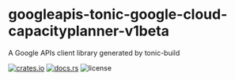# googleapis-tonic-google-cloud-capacityplanner-v1beta

A Google APIs client library generated by tonic-build

[![crates.io](https://img.shields.io/crates/v/googleapis-tonic-google-cloud-capacityplanner-v1beta)](https://crates.io/crates/googleapis-tonic-google-cloud-capacityplanner-v1beta)
[![docs.rs](https://img.shields.io/docsrs/googleapis-tonic-google-cloud-capacityplanner-v1beta)](https://docs.rs/googleapis-tonic-google-cloud-capacityplanner-v1beta)
![license](https://img.shields.io/crates/l/googleapis-tonic-google-cloud-capacityplanner-v1beta)
